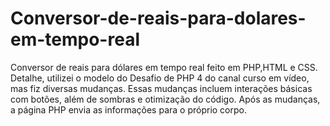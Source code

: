 # Conversor-de-reais-para-dolares-em-tempo-real
Conversor de reais para dólares em tempo real feito em PHP,HTML e CSS. Detalhe, utilizei o modelo do Desafio de PHP 4 do canal curso em vídeo, mas fiz diversas mudanças. Essas mudanças incluem interações básicas com botões, além de sombras e otimização do código. Após as mudanças, a página PHP envia as informações para o próprio corpo.
